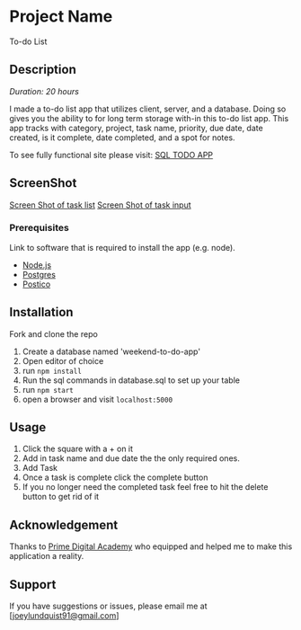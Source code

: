 # Project Name
To-do List


## Description

_Duration: 20 hours_

I made a to-do list app that utilizes client, server, and a database. Doing so gives you the ability to for long term storage with-in this to-do list app. 
This app tracks with category, project, task name, priority, due date, date created, is it complete, date completed, and a spot for notes.

To see fully functional site please visit: [SQL TODO APP](https://lit-headland-90246.herokuapp.com/)

## ScreenShot
[Screen Shot of task list](./tasklist.png)
[Screen Shot of task input](./taskinputs.png)

### Prerequisites

Link to software that is required to install the app (e.g. node).

- [Node.js](https://nodejs.org/en/)
- [Postgres](https://postgresapp.com/)
- [Postico](https://eggerapps.at/postico/)

## Installation

Fork and clone the repo


1. Create a database named 'weekend-to-do-app'
2. Open editor of choice
3. run `npm install`
3. Run the sql commands in database.sql to set up your table
4. run `npm start`
5. open a browser and visit `localhost:5000`

## Usage

1. Click the square with a + on it
2. Add in task name and due date the the only required ones.
3. Add Task
4. Once a task is complete click the complete button
5. If you no longer need the completed task feel free to hit the delete button to get rid of it

## Acknowledgement
Thanks to [Prime Digital Academy](www.primeacademy.io) who equipped and helped me to make this application a reality.

## Support
If you have suggestions or issues, please email me at [joeylundquist91@gmail.com]
